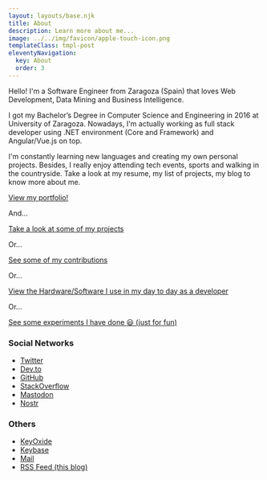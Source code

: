 ```yaml
---
layout: layouts/base.njk
title: About
description: Learn more about me...
image: ../../img/favicon/apple-touch-icon.png
templateClass: tmpl-post
eleventyNavigation:
  key: About
  order: 3
---
```


Hello! I'm a Software Engineer from Zaragoza (Spain) that loves Web Development, Data Mining and Business Intelligence.

I got my Bachelor’s Degree in Computer Science and Engineering in 2016 at University of Zaragoza. Nowadays, I'm actually working as full stack developer using .NET environment (Core and Framework) and Angular/Vue.js on top.

I'm constantly learning new languages and creating my own personal projects. Besides, I really enjoy attending tech events, sports and walking in the countryside. Take a look at my resume, my list of projects, my blog to know more about me.

[View my portfolio!](https://pirac.es)

And...

<a href="/developments/">Take a look at some of my projects</a>

Or...

<a href="/contributions/">See some of my contributions</a>

Or...

<a href="/uses/">View the Hardware/Software I use in my day to day as a developer</a>

Or...

<a href="/labs/">See some experiments I have done 😃 (just for fun)</a>


### Social Networks

- [Twitter](https://twitter.com/piraces_)
- [Dev.to](https://dev.to/piraces)
- [GitHub](https://github.com/piraces)
- [StackOverflow](https://stackoverflow.com/users/4064162/piraces)
- [Mastodon](https://hachyderm.io/@piraces)
- [Nostr](https://nostr.directory/p/npub1ftpy6thgy2354xypal6jd0m37wtsgsvcxljvzje5vskc9cg3a5usexrrtq)

### Others

- [KeyOxide](https://keyoxide.org/84BF523F3F3EFA760C3E2C0C0C1A484B87269CD7)
- [Keybase](https://keybase.io/piraces/pgp_keys.asc)
- [Mail](mailto:raul@piraces.dev)
- [RSS Feed (this blog)](https://piraces.dev/feed/feed.xml)
